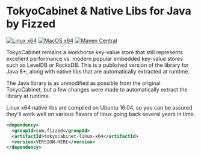 # TokyoCabinet & Native Libs for Java by Fizzed

[![Linux x64](https://img.shields.io/github/actions/workflow/status/fizzed/tokyocabinet/linux-x64.yaml?branch=master&label=Linux%20x64&style=flat-square)](https://github.com/fizzed/tokyocabinet/actions/workflows/linux-x64.yaml)
[![MacOS x64](https://img.shields.io/github/actions/workflow/status/fizzed/tokyocabinet/macos-x64.yaml?branch=master&label=MacOS%20x64&style=flat-square)](https://github.com/fizzed/tokyocabinet/actions/workflows/macos-x64.yaml)
[![Maven Central](https://img.shields.io/maven-central/v/com.fizzed/tokyocabinet?style=flat-square)](https://mvnrepository.com/artifact/com.fizzed/tokyocabinet)

TokyoCabinet remains a workhorse key-value store that still represents excellent performance vs. modern popular embedded
key-value stores such as LevelDB or RocksDB.  This is a published version of the library for Java 8+, along with native libs that 
are automatically extracted at runtime.

The Java library is as unmodified as possible from the original TokyoCabinet, but a few changes were made to automatically
extract the library at runtime.

Linux x64 native libs are compiled on Ubuntu 16.04, so you can be assured they'll work well on various flavors of linux
going back several years in time.

```xml
<dependency>
  <groupId>com.fizzed</groupId>
  <artifactId>tokyocabinet-linux-x64</artifactId>
  <version>VERSION-HERE</version>
</dependency>
```
